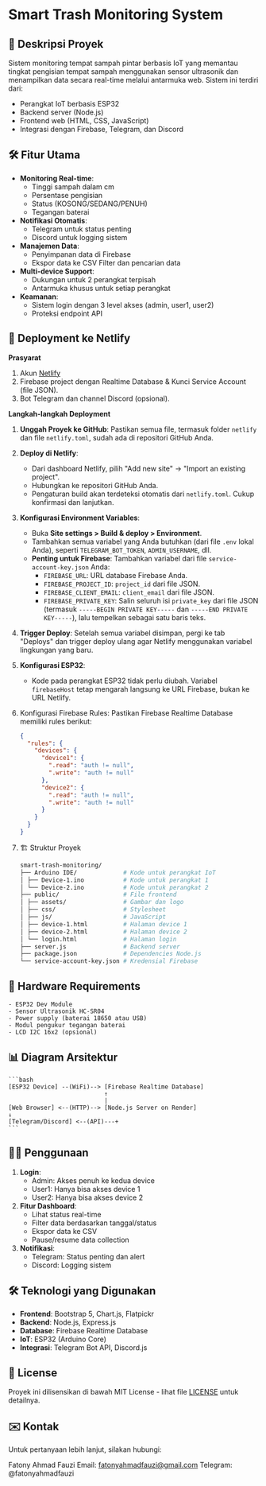 # Smart Trash Monitoring System

## 📝 Deskripsi Proyek

Sistem monitoring tempat sampah pintar berbasis IoT yang memantau tingkat pengisian tempat sampah menggunakan sensor ultrasonik dan menampilkan data secara real-time melalui antarmuka web. Sistem ini terdiri dari:

- Perangkat IoT berbasis ESP32
- Backend server (Node.js)
- Frontend web (HTML, CSS, JavaScript)
- Integrasi dengan Firebase, Telegram, dan Discord

## 🛠️ Fitur Utama

- **Monitoring Real-time**:
  - Tinggi sampah dalam cm
  - Persentase pengisian
  - Status (KOSONG/SEDANG/PENUH)
  - Tegangan baterai
- **Notifikasi Otomatis**:
  - Telegram untuk status penting
  - Discord untuk logging sistem
- **Manajemen Data**:
  - Penyimpanan data di Firebase
  - Ekspor data ke CSV
    Filter dan pencarian data
- **Multi-device Support**:
  - Dukungan untuk 2 perangkat terpisah
  - Antarmuka khusus untuk setiap perangkat
- **Keamanan**:
  - Sistem login dengan 3 level akses (admin, user1, user2)
  - Proteksi endpoint API

## 🚀 Deployment ke Netlify

**Prasyarat**

1.  Akun [Netlify](https://www.netlify.com/)
2.  Firebase project dengan Realtime Database & Kunci Service Account (file JSON).
3.  Bot Telegram dan channel Discord (opsional).

**Langkah-langkah Deployment**

1.  **Unggah Proyek ke GitHub**:
    Pastikan semua file, termasuk folder `netlify` dan file `netlify.toml`, sudah ada di repositori GitHub Anda.

2.  **Deploy di Netlify**:

    - Dari dashboard Netlify, pilih "Add new site" -> "Import an existing project".
    - Hubungkan ke repositori GitHub Anda.
    - Pengaturan build akan terdeteksi otomatis dari `netlify.toml`. Cukup konfirmasi dan lanjutkan.

3.  **Konfigurasi Environment Variables**:

    - Buka **Site settings > Build & deploy > Environment**.
    - Tambahkan semua variabel yang Anda butuhkan (dari file `.env` lokal Anda), seperti `TELEGRAM_BOT_TOKEN`, `ADMIN_USERNAME`, dll.
    - **Penting untuk Firebase**: Tambahkan variabel dari file `service-account-key.json` Anda:
      - `FIREBASE_URL`: URL database Firebase Anda.
      - `FIREBASE_PROJECT_ID`: `project_id` dari file JSON.
      - `FIREBASE_CLIENT_EMAIL`: `client_email` dari file JSON.
      - `FIREBASE_PRIVATE_KEY`: Salin seluruh isi `private_key` dari file JSON (termasuk `-----BEGIN PRIVATE KEY-----` dan `-----END PRIVATE KEY-----`), lalu tempelkan sebagai satu baris teks.

4.  **Trigger Deploy**:
    Setelah semua variabel disimpan, pergi ke tab "Deploys" dan trigger deploy ulang agar Netlify menggunakan variabel lingkungan yang baru.

5.  **Konfigurasi ESP32**:

    - Kode pada perangkat ESP32 tidak perlu diubah. Variabel `firebaseHost` tetap mengarah langsung ke URL Firebase, bukan ke URL Netlify.

6.  Konfigurasi Firebase Rules:
    Pastikan Firebase Realtime Database memiliki rules berikut:
    ```json
    {
      "rules": {
        "devices": {
          "device1": {
            ".read": "auth != null",
            ".write": "auth != null"
          },
          "device2": {
            ".read": "auth != null",
            ".write": "auth != null"
          }
        }
      }
    }
    ```
7.  🏗️ Struktur Proyek

    ```bash
    smart-trash-monitoring/
    ├── Arduino IDE/             # Kode untuk perangkat IoT
    │ ├── Device-1.ino           # Kode untuk perangkat 1
    │ └── Device-2.ino           # Kode untuk perangkat 2
    ├── public/                  # File frontend
    │ ├── assets/                # Gambar dan logo
    │ ├── css/                   # Stylesheet
    │ ├── js/                    # JavaScript
    │ ├── device-1.html          # Halaman device 1
    │ ├── device-2.html          # Halaman device 2
    │ └── login.html             # Halaman login
    ├── server.js                # Backend server
    ├── package.json             # Dependencies Node.js
    └── service-account-key.json # Kredensial Firebase
    ```

## 🔌 Hardware Requirements

    - ESP32 Dev Module
    - Sensor Ultrasonik HC-SR04
    - Power supply (baterai 18650 atau USB)
    - Modul pengukur tegangan baterai
    - LCD I2C 16x2 (opsional)

## 📊 Diagram Arsitektur

    ```bash
    [ESP32 Device] --(WiFi)--> [Firebase Realtime Database]
                               ↑
                               |
    [Web Browser] <--(HTTP)--> [Node.js Server on Render]
    ↓
    [Telegram/Discord] <--(API)---+
    ```

## 🧑‍💻 Penggunaan

1. **Login**:
   - Admin: Akses penuh ke kedua device
   - User1: Hanya bisa akses device 1
   - User2: Hanya bisa akses device 2
2. **Fitur Dashboard**:
   - Lihat status real-time
   - Filter data berdasarkan tanggal/status
   - Ekspor data ke CSV
   - Pause/resume data collection
3. **Notifikasi**:
   - Telegram: Status penting dan alert
   - Discord: Logging sistem

## 🛠️ Teknologi yang Digunakan

- **Frontend**: Bootstrap 5, Chart.js, Flatpickr
- **Backend**: Node.js, Express.js
- **Database**: Firebase Realtime Database
- **IoT**: ESP32 (Arduino Core)
- **Integrasi**: Telegram Bot API, Discord.js

## 📄 License

Proyek ini dilisensikan di bawah MIT License - lihat file [LICENSE]() untuk detailnya.

## ✉️ Kontak

Untuk pertanyaan lebih lanjut, silakan hubungi:

Fatony Ahmad Fauzi
Email: fatonyahmadfauzi@gmail.com
Telegram: @fatonyahmadfauzi
